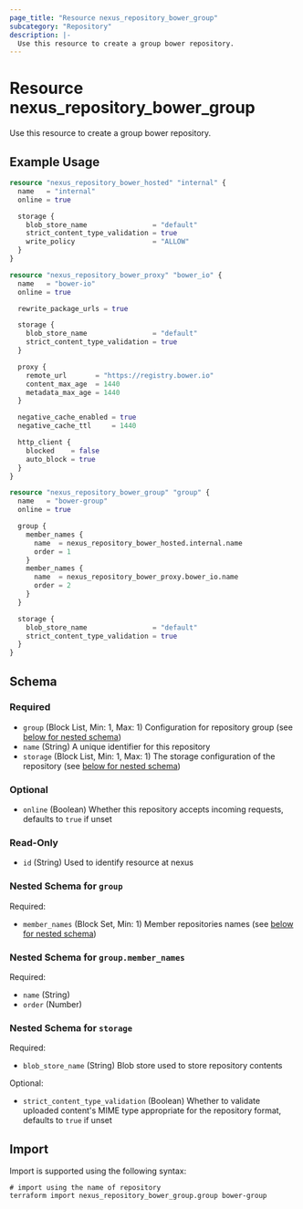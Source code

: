```yaml
---
page_title: "Resource nexus_repository_bower_group"
subcategory: "Repository"
description: |-
  Use this resource to create a group bower repository.
---
```

# Resource nexus_repository_bower_group
Use this resource to create a group bower repository.
## Example Usage
```terraform
resource "nexus_repository_bower_hosted" "internal" {
  name   = "internal"
  online = true

  storage {
    blob_store_name                = "default"
    strict_content_type_validation = true
    write_policy                   = "ALLOW"
  }
}

resource "nexus_repository_bower_proxy" "bower_io" {
  name   = "bower-io"
  online = true

  rewrite_package_urls = true

  storage {
    blob_store_name                = "default"
    strict_content_type_validation = true
  }

  proxy {
    remote_url       = "https://registry.bower.io"
    content_max_age  = 1440
    metadata_max_age = 1440
  }

  negative_cache_enabled = true
  negative_cache_ttl     = 1440

  http_client {
    blocked    = false
    auto_block = true
  }
}

resource "nexus_repository_bower_group" "group" {
  name   = "bower-group"
  online = true

  group {
    member_names {
      name  = nexus_repository_bower_hosted.internal.name
      order = 1
    }
    member_names {
      name  = nexus_repository_bower_proxy.bower_io.name
      order = 2
    }
  }

  storage {
    blob_store_name                = "default"
    strict_content_type_validation = true
  }
}
```
<!-- schema generated by tfplugindocs -->
## Schema

### Required

- `group` (Block List, Min: 1, Max: 1) Configuration for repository group (see [below for nested schema](#nestedblock--group))
- `name` (String) A unique identifier for this repository
- `storage` (Block List, Min: 1, Max: 1) The storage configuration of the repository (see [below for nested schema](#nestedblock--storage))

### Optional

- `online` (Boolean) Whether this repository accepts incoming requests, defaults to `true` if unset

### Read-Only

- `id` (String) Used to identify resource at nexus

<a id="nestedblock--group"></a>
### Nested Schema for `group`

Required:

- `member_names` (Block Set, Min: 1) Member repositories names (see [below for nested schema](#nestedblock--group--member_names))

<a id="nestedblock--group--member_names"></a>
### Nested Schema for `group.member_names`

Required:

- `name` (String)
- `order` (Number)



<a id="nestedblock--storage"></a>
### Nested Schema for `storage`

Required:

- `blob_store_name` (String) Blob store used to store repository contents

Optional:

- `strict_content_type_validation` (Boolean) Whether to validate uploaded content's MIME type appropriate for the repository format, defaults to `true` if unset
## Import
Import is supported using the following syntax:
```shell
# import using the name of repository
terraform import nexus_repository_bower_group.group bower-group
```
